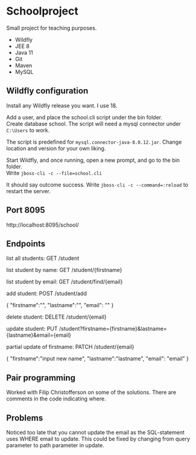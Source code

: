 # Schoolproject

Small project for teaching purposes.

* Wildfly
* JEE 8 
* Java 11
* Git
* Maven
* MySQL

## Wildfly configuration

Install any Wildfly release you want. I use 18.

Add a user, and place the school.cli script under the bin folder.<br>
Create database school. The script will need a mysql connector under `C:\Users`
to work. 

The script is predefined for `mysql.connector-java-8.0.12.jar`. Change location and version for your own liking.

Start Wildfly, and once running, open a new prompt, and go to the bin folder.<br>
Write `jboss-cli -c --file=school.cli`

It should say outcome success. Write `jboss-cli -c --command=:reload` to restart the server.


## Port 8095
http://localhost:8095/school/

## Endpoints
 
list all students:
GET /student

list student by name:
GET /student/{firstname}

list student by email:
GET /student/find/{email}

add student:
POST /student/add

{
	"firstname":"", 
	"lastname":"",
	"email": ""
}

delete student:
DELETE /student/{email}

update student:
PUT /student?firstname={firstname}&lastname={lastname}&email={email}

partial update of firstname:
PATCH /student/{email}

{
	"firstname":"input new name", 
	"lastname":"lastname",
	"email": "email"
}

## Pair programming
Worked with Filip Christofferson on some of the solutions.
There are comments in the code indicating where.

## Problems
Noticed too late that you cannot update the email as the SQL-statement uses WHERE email to update.
This could be fixed by changing from query parameter to path parameter in update.

